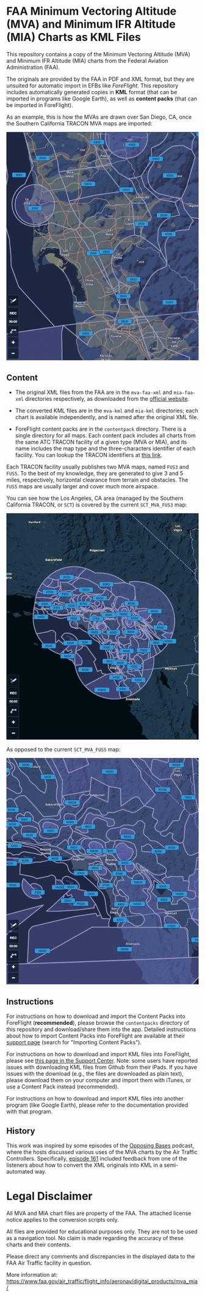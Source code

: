 # FAA Minimum Vectoring Altitude (MVA) and Minimum IFR Altitude (MIA) Charts as KML Files

This repository contains a copy of the Minimum Vectoring Altitude
(MVA) and Minimum IFR Altitude (MIA) charts from the Federal Aviation
Administration (FAA).

The originals are provided by the FAA in PDF and XML format, but they
are unsuited for automatic import in EFBs like *ForeFlight*. This
repository includes automatically generated copies in **KML** format
(that can be imported in programs like Google Earth), as well as
**content packs** (that can be imported in ForeFlight).

As an example, this is how the MVAs are drawn over San Diego, CA, once
the Southern California TRACON MVA maps are imported:

<p align="center">
  <img width="600" src="docs/img/san_diego.png" />
</p>

## Content

* The original XML files from the FAA are in the `mva-faa-xml` and
  `mia-faa-xml` directories respectively, as downloaded from the
  [official
  website](https://www.faa.gov/air_traffic/flight_info/aeronav/digital_products/mva_mia/).

* The converted KML files are in the `mva-kml` and `mia-kml`
  directories; each chart is available independently, and is named
  after the original XML file.

* ForeFlight content packs are in the `contentpack` directory. There
  is a single directory for all maps. Each content pack includes all
  charts from the same ATC TRACON facility of a given type (MVA or
  MIA), and its name includes the map type and the three-characters
  identifier of each facility. You can lookup the TRACON identifiers
  at [this
  link](https://www.faa.gov/about/office_org/headquarters_offices/ato/service_units/air_traffic_services/tracon/).

Each TRACON facility usually publishes two MVA maps, named `FUS3` and
`FUS5`. To the best of my knowledge, they are generated to give 3 and
5 miles, respectively, horizontal clearance from terrain and
obstacles. The `FUS5` maps are usually larger and cover much more
airspace.

You can see how the Los Angeles, CA area (managed by the Southern
California TRACON, or `SCT`) is covered by the current `SCT_MVA_FUS3`
map:

<p align="center">
  <img width="600" src="docs/img/SCT3.png" />
</p>

As opposed to the current `SCT_MVA_FUS5` map:

<p align="center">
  <img width="600" src="docs/img/SCT5.png" />
</p>

## Instructions

For instructions on how to download and import the Content Packs into
ForeFlight (**recommended**), please browse the `contentpacks`
directory of this repository and download/share them into the
app. Detailed instructions about how to import Content Packs into
ForeFlight are available at their [support
page](https://www.foreflight.com/support/content-packs/) (search for
"Importing Content Packs").

For instructions on how to download and import KML files into
ForeFlight, please see [this page in the Support
Center](https://foreflight.com/support/support-center/category/about-foreflight-mobile/360000219488). Note:
some users have reported issues with downloading KML files from Github
from their iPads. If you have issues with the download (e.g., the
files are downloaded as plain text), please download them on your
computer and import them with iTunes, or use a Content Pack instead
(recommended).

For instructions on how to download and import KML files into another
program (like Google Earth), please refer to the documentation
provided with that program.

## History

This work was inspired by some episodes of the [Opposing
Bases](https://www.opposingbases.com/) podcast, where the hosts
discussed various uses of the MVA charts by the Air Traffic
Controllers. Specifically, [episode
161](https://opposingbases.libsyn.com/ob161-heading-shmeading/)
included feedback from one of the listeners about how to convert the
XML originals into KML in a semi-automated way.

# Legal Disclaimer

All MVA and MIA chart files are property of the FAA. The attached
license notice applies to the conversion scripts only.

All files are provided for educational purposes only. They are not to
be used as a navigation tool. No claim is made regarding the accuracy
of these charts and their contents.

Please direct any comments and discrepancies in the displayed data to
the FAA Air Traffic facility in question.

More information at:
<https://www.faa.gov/air_traffic/flight_info/aeronav/digital_products/mva_mia/>

